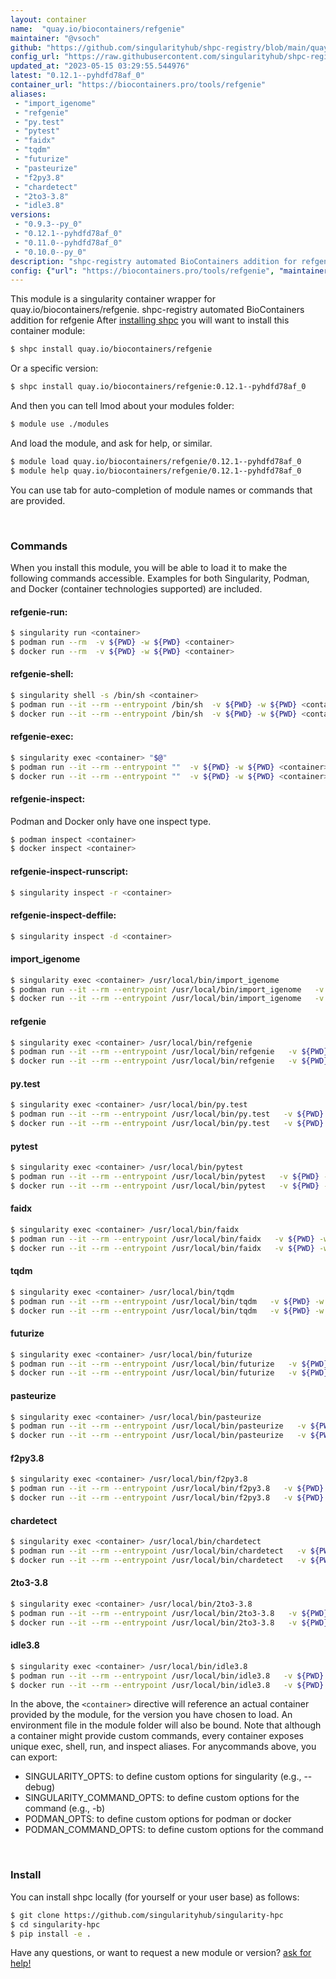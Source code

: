 ```yaml
---
layout: container
name:  "quay.io/biocontainers/refgenie"
maintainer: "@vsoch"
github: "https://github.com/singularityhub/shpc-registry/blob/main/quay.io/biocontainers/refgenie/container.yaml"
config_url: "https://raw.githubusercontent.com/singularityhub/shpc-registry/main/quay.io/biocontainers/refgenie/container.yaml"
updated_at: "2023-05-15 03:29:55.544976"
latest: "0.12.1--pyhdfd78af_0"
container_url: "https://biocontainers.pro/tools/refgenie"
aliases:
 - "import_igenome"
 - "refgenie"
 - "py.test"
 - "pytest"
 - "faidx"
 - "tqdm"
 - "futurize"
 - "pasteurize"
 - "f2py3.8"
 - "chardetect"
 - "2to3-3.8"
 - "idle3.8"
versions:
 - "0.9.3--py_0"
 - "0.12.1--pyhdfd78af_0"
 - "0.11.0--pyhdfd78af_0"
 - "0.10.0--py_0"
description: "shpc-registry automated BioContainers addition for refgenie"
config: {"url": "https://biocontainers.pro/tools/refgenie", "maintainer": "@vsoch", "description": "shpc-registry automated BioContainers addition for refgenie", "latest": {"0.12.1--pyhdfd78af_0": "sha256:02aff229054b149ba6062349fa95e0fd3f71998899ce551306fe81f2b120f0a2"}, "tags": {"0.9.3--py_0": "sha256:2738ae3a3dd8e3163c4c9e39349e1eb26954639c05de55b8d4df8dde5a2df78d", "0.12.1--pyhdfd78af_0": "sha256:02aff229054b149ba6062349fa95e0fd3f71998899ce551306fe81f2b120f0a2", "0.11.0--pyhdfd78af_0": "sha256:07962ae5df1c752bff11dd84f6233dd2170829e57c3f3b63c6f3b057cef13b83", "0.10.0--py_0": "sha256:8515215e5487f615fa3142536339d5b7725b21586cc7ae380e432e96d021e2a2"}, "docker": "quay.io/biocontainers/refgenie", "aliases": {"import_igenome": "/usr/local/bin/import_igenome", "refgenie": "/usr/local/bin/refgenie", "py.test": "/usr/local/bin/py.test", "pytest": "/usr/local/bin/pytest", "faidx": "/usr/local/bin/faidx", "tqdm": "/usr/local/bin/tqdm", "futurize": "/usr/local/bin/futurize", "pasteurize": "/usr/local/bin/pasteurize", "f2py3.8": "/usr/local/bin/f2py3.8", "chardetect": "/usr/local/bin/chardetect", "2to3-3.8": "/usr/local/bin/2to3-3.8", "idle3.8": "/usr/local/bin/idle3.8"}}
---
```


This module is a singularity container wrapper for quay.io/biocontainers/refgenie.
shpc-registry automated BioContainers addition for refgenie
After [installing shpc](#install) you will want to install this container module:


```bash
$ shpc install quay.io/biocontainers/refgenie
```

Or a specific version:

```bash
$ shpc install quay.io/biocontainers/refgenie:0.12.1--pyhdfd78af_0
```

And then you can tell lmod about your modules folder:

```bash
$ module use ./modules
```

And load the module, and ask for help, or similar.

```bash
$ module load quay.io/biocontainers/refgenie/0.12.1--pyhdfd78af_0
$ module help quay.io/biocontainers/refgenie/0.12.1--pyhdfd78af_0
```

You can use tab for auto-completion of module names or commands that are provided.

<br>

### Commands

When you install this module, you will be able to load it to make the following commands accessible.
Examples for both Singularity, Podman, and Docker (container technologies supported) are included.

#### refgenie-run:

```bash
$ singularity run <container>
$ podman run --rm  -v ${PWD} -w ${PWD} <container>
$ docker run --rm  -v ${PWD} -w ${PWD} <container>
```

#### refgenie-shell:

```bash
$ singularity shell -s /bin/sh <container>
$ podman run --it --rm --entrypoint /bin/sh  -v ${PWD} -w ${PWD} <container>
$ docker run --it --rm --entrypoint /bin/sh  -v ${PWD} -w ${PWD} <container>
```

#### refgenie-exec:

```bash
$ singularity exec <container> "$@"
$ podman run --it --rm --entrypoint ""  -v ${PWD} -w ${PWD} <container> "$@"
$ docker run --it --rm --entrypoint ""  -v ${PWD} -w ${PWD} <container> "$@"
```

#### refgenie-inspect:

Podman and Docker only have one inspect type.

```bash
$ podman inspect <container>
$ docker inspect <container>
```

#### refgenie-inspect-runscript:

```bash
$ singularity inspect -r <container>
```

#### refgenie-inspect-deffile:

```bash
$ singularity inspect -d <container>
```


#### import_igenome

```bash
$ singularity exec <container> /usr/local/bin/import_igenome
$ podman run --it --rm --entrypoint /usr/local/bin/import_igenome   -v ${PWD} -w ${PWD} <container> -c " $@"
$ docker run --it --rm --entrypoint /usr/local/bin/import_igenome   -v ${PWD} -w ${PWD} <container> -c " $@"
```


#### refgenie

```bash
$ singularity exec <container> /usr/local/bin/refgenie
$ podman run --it --rm --entrypoint /usr/local/bin/refgenie   -v ${PWD} -w ${PWD} <container> -c " $@"
$ docker run --it --rm --entrypoint /usr/local/bin/refgenie   -v ${PWD} -w ${PWD} <container> -c " $@"
```


#### py.test

```bash
$ singularity exec <container> /usr/local/bin/py.test
$ podman run --it --rm --entrypoint /usr/local/bin/py.test   -v ${PWD} -w ${PWD} <container> -c " $@"
$ docker run --it --rm --entrypoint /usr/local/bin/py.test   -v ${PWD} -w ${PWD} <container> -c " $@"
```


#### pytest

```bash
$ singularity exec <container> /usr/local/bin/pytest
$ podman run --it --rm --entrypoint /usr/local/bin/pytest   -v ${PWD} -w ${PWD} <container> -c " $@"
$ docker run --it --rm --entrypoint /usr/local/bin/pytest   -v ${PWD} -w ${PWD} <container> -c " $@"
```


#### faidx

```bash
$ singularity exec <container> /usr/local/bin/faidx
$ podman run --it --rm --entrypoint /usr/local/bin/faidx   -v ${PWD} -w ${PWD} <container> -c " $@"
$ docker run --it --rm --entrypoint /usr/local/bin/faidx   -v ${PWD} -w ${PWD} <container> -c " $@"
```


#### tqdm

```bash
$ singularity exec <container> /usr/local/bin/tqdm
$ podman run --it --rm --entrypoint /usr/local/bin/tqdm   -v ${PWD} -w ${PWD} <container> -c " $@"
$ docker run --it --rm --entrypoint /usr/local/bin/tqdm   -v ${PWD} -w ${PWD} <container> -c " $@"
```


#### futurize

```bash
$ singularity exec <container> /usr/local/bin/futurize
$ podman run --it --rm --entrypoint /usr/local/bin/futurize   -v ${PWD} -w ${PWD} <container> -c " $@"
$ docker run --it --rm --entrypoint /usr/local/bin/futurize   -v ${PWD} -w ${PWD} <container> -c " $@"
```


#### pasteurize

```bash
$ singularity exec <container> /usr/local/bin/pasteurize
$ podman run --it --rm --entrypoint /usr/local/bin/pasteurize   -v ${PWD} -w ${PWD} <container> -c " $@"
$ docker run --it --rm --entrypoint /usr/local/bin/pasteurize   -v ${PWD} -w ${PWD} <container> -c " $@"
```


#### f2py3.8

```bash
$ singularity exec <container> /usr/local/bin/f2py3.8
$ podman run --it --rm --entrypoint /usr/local/bin/f2py3.8   -v ${PWD} -w ${PWD} <container> -c " $@"
$ docker run --it --rm --entrypoint /usr/local/bin/f2py3.8   -v ${PWD} -w ${PWD} <container> -c " $@"
```


#### chardetect

```bash
$ singularity exec <container> /usr/local/bin/chardetect
$ podman run --it --rm --entrypoint /usr/local/bin/chardetect   -v ${PWD} -w ${PWD} <container> -c " $@"
$ docker run --it --rm --entrypoint /usr/local/bin/chardetect   -v ${PWD} -w ${PWD} <container> -c " $@"
```


#### 2to3-3.8

```bash
$ singularity exec <container> /usr/local/bin/2to3-3.8
$ podman run --it --rm --entrypoint /usr/local/bin/2to3-3.8   -v ${PWD} -w ${PWD} <container> -c " $@"
$ docker run --it --rm --entrypoint /usr/local/bin/2to3-3.8   -v ${PWD} -w ${PWD} <container> -c " $@"
```


#### idle3.8

```bash
$ singularity exec <container> /usr/local/bin/idle3.8
$ podman run --it --rm --entrypoint /usr/local/bin/idle3.8   -v ${PWD} -w ${PWD} <container> -c " $@"
$ docker run --it --rm --entrypoint /usr/local/bin/idle3.8   -v ${PWD} -w ${PWD} <container> -c " $@"
```



In the above, the `<container>` directive will reference an actual container provided
by the module, for the version you have chosen to load. An environment file in the
module folder will also be bound. Note that although a container
might provide custom commands, every container exposes unique exec, shell, run, and
inspect aliases. For anycommands above, you can export:

 - SINGULARITY_OPTS: to define custom options for singularity (e.g., --debug)
 - SINGULARITY_COMMAND_OPTS: to define custom options for the command (e.g., -b)
 - PODMAN_OPTS: to define custom options for podman or docker
 - PODMAN_COMMAND_OPTS: to define custom options for the command

<br>

### Install

You can install shpc locally (for yourself or your user base) as follows:

```bash
$ git clone https://github.com/singularityhub/singularity-hpc
$ cd singularity-hpc
$ pip install -e .
```

Have any questions, or want to request a new module or version? [ask for help!](https://github.com/singularityhub/singularity-hpc/issues)